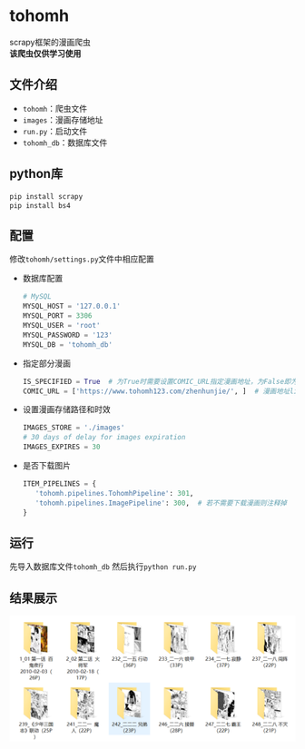 # tohomh
scrapy框架的漫画爬虫  
**该爬虫仅供学习使用**

## 文件介绍
* ```tohomh```：爬虫文件
* ```images```：漫画存储地址
* ```run.py```：启动文件
* ```tohomh_db```：数据库文件

## python库
```
pip install scrapy
pip install bs4
```

## 配置
修改```tohomh/settings.py```文件中相应配置
* 数据库配置
    ```python
    # MySQL
    MYSQL_HOST = '127.0.0.1'
    MYSQL_PORT = 3306
    MYSQL_USER = 'root'
    MYSQL_PASSWORD = '123'
    MYSQL_DB = 'tohomh_db'
    ```
* 指定部分漫画
    ```python
    IS_SPECIFIED = True  # 为True时需要设置COMIC_URL指定漫画地址，为False即为爬全站漫画
    COMIC_URL = ['https://www.tohomh123.com/zhenhunjie/', ]  # 漫画地址list
    ```
* 设置漫画存储路径和时效
    ```python
    IMAGES_STORE = './images'
    # 30 days of delay for images expiration
    IMAGES_EXPIRES = 30
    ```
* 是否下载图片
    ```python
    ITEM_PIPELINES = {
       'tohomh.pipelines.TohomhPipeline': 301,
       'tohomh.pipelines.ImagePipeline': 300,  # 若不需要下载漫画则注释掉
    }
    ```
## 运行
先导入数据库文件```tohomh_db```
然后执行```python run.py```

## 结果展示
![image](./result.png)